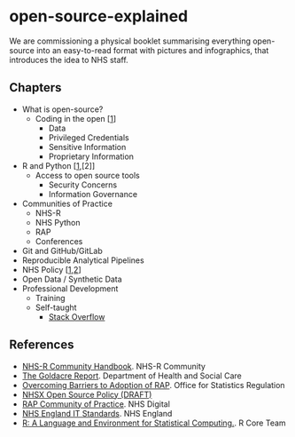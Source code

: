 # open-source-explained

We are commissioning a physical booklet summarising everything open-source into an easy-to-read format with pictures and infographics, that introduces the idea to NHS staff. 

## Chapters

- What is open-source?
  - Coding in the open [[1](https://nhs-r-community.github.io/statements-on-tools/open-code-in-the-nhs.html)]
     - Data
     - Privileged Credentials
     - Sensitive Information
     - Proprietary Information
- R and Python [[1](https://www.R-project.org/),[2]]
  - Access to open source tools
    - Security Concerns
    - Information Governance
- Communities of Practice
  - NHS-R
  - NHS Python
  - RAP
  - Conferences
- Git and GitHub/GitLab
- Reproducible Analytical Pipelines
- NHS Policy [[1](https://github.com/nhsx/open-source-policy/blob/main/open-source-policy.md),[2](https://nhsengland.github.io/it-standards/#/euc/desktop-software?id=open-source-amp-free-software)]
- Open Data / Synthetic Data
- Professional Development
  - Training 
  - Self-taught
    - [Stack Overflow](https://stackoverflow.com/)

## References
- [NHS-R Community Handbook](https://nhs-r-community.github.io/statements-on-tools/index.html). NHS-R Community
- [The Goldacre Report](https://www.goldacrereview.org/). Department of Health and Social Care
- [Overcoming Barriers to Adoption of RAP](https://osr.statisticsauthority.gov.uk/publication/reproducible-analytical-pipelines-overcoming-barriers-to-adoption/). Office for Statistics Regulation
- [NHSX Open Source Policy (DRAFT)](https://github.com/nhsx/open-source-policy/blob/main/open-source-policy.md)
- [RAP Community of Practice](https://github.com/NHSDigital/rap-community-of-practice). NHS Digital
- [NHS England IT Standards](https://nhsengland.github.io/it-standards/#/euc/desktop-software?id=open-source-amp-free-software). NHS England
- [R: A Language and Environment for Statistical Computing.](https://www.R-project.org/). R Core Team
